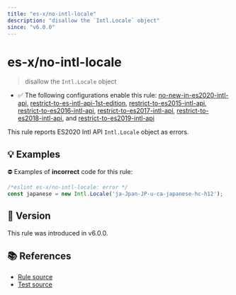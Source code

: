 ```yaml
---
title: "es-x/no-intl-locale"
description: "disallow the `Intl.Locale` object"
since: "v6.0.0"
---
```


# es-x/no-intl-locale
> disallow the `Intl.Locale` object

- ✅ The following configurations enable this rule: [no-new-in-es2020-intl-api], [restrict-to-es-intl-api-1st-edition], [restrict-to-es2015-intl-api], [restrict-to-es2016-intl-api], [restrict-to-es2017-intl-api], [restrict-to-es2018-intl-api], and [restrict-to-es2019-intl-api]

This rule reports ES2020 Intl API `Intl.Locale` object as errors.

## 💡 Examples

⛔ Examples of **incorrect** code for this rule:

<eslint-playground type="bad">

```js
/*eslint es-x/no-intl-locale: error */
const japanese = new Intl.Locale('ja-Jpan-JP-u-ca-japanese-hc-h12');
```

</eslint-playground>

## 🚀 Version

This rule was introduced in v6.0.0.

## 📚 References

- [Rule source](https://github.com/eslint-community/eslint-plugin-es-x/blob/master/lib/rules/no-intl-locale.js)
- [Test source](https://github.com/eslint-community/eslint-plugin-es-x/blob/master/tests/lib/rules/no-intl-locale.js)

[no-new-in-es2020-intl-api]: ../configs/index.md#no-new-in-es2020-intl-api
[restrict-to-es-intl-api-1st-edition]: ../configs/index.md#restrict-to-es-intl-api-1st-edition
[restrict-to-es2015-intl-api]: ../configs/index.md#restrict-to-es2015-intl-api
[restrict-to-es2016-intl-api]: ../configs/index.md#restrict-to-es2016-intl-api
[restrict-to-es2017-intl-api]: ../configs/index.md#restrict-to-es2017-intl-api
[restrict-to-es2018-intl-api]: ../configs/index.md#restrict-to-es2018-intl-api
[restrict-to-es2019-intl-api]: ../configs/index.md#restrict-to-es2019-intl-api
